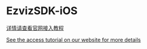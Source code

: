 # EzvizSDK-iOS

[详情请查看官网接入教程](https://open.ys7.com/doc/zh/book/4.x/ios-sdk.html)

[See the access tutorial on our website for more details](https://open.ys7.com/doc/en/book/4.x/ios-sdk.html)